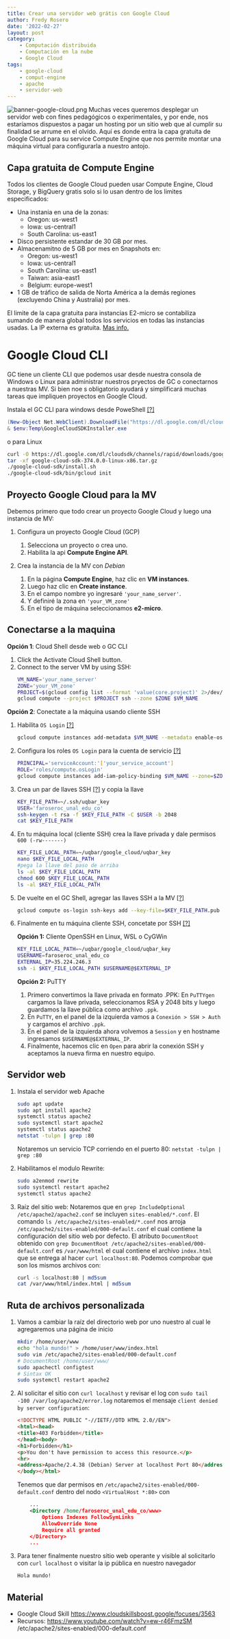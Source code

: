 ```yaml
---
title: Crear una servidor web grátis con Google Cloud
author: Fredy Rosero
date: '2022-02-27'
layout: post
category: 
    - Computación distribuida
    - Computación en la nube
    - Google Cloud     
tags: 
    - google-cloud
    - comput-engine
    - apache
    - servidor-web    
---
```

![banner-google-cloud.png](/assets/banner-google-cloud.png)
Muchas veces queremos desplegar un servidor web con fines pedagógicos o experimentales, y por ende, nos estaríamos dispuestos a pagar un hosting por un sitio web que al cumplir su finalidad se arrume en el olvido. Aquí es donde entra la capa gratuita de Google Cloud para su service Compute Engine que nos permite montar una máquina virtual para configurarla a nuestro antojo.

## Capa gratuita de **Compute Engine** 
Todos los clientes de Google Cloud pueden usar Compute Engine, Cloud Storage, y BigQuery gratis solo si lo usan dentro de los limites especificados:

* Una instania en una de la zonas: 
    * Oregon: us-west1
    * Iowa: us-central1
    * South Carolina: us-east1
* Disco persistente estandar de 30 GB por mes.
* Almacenamitno de 5 GB por mes en Snapshots en:
    * Oregon: us-west1
    * Iowa: us-central1
    * South Carolina: us-east1
    * Taiwan: asia-east1
    * Belgium: europe-west1
* 1 GB de tráfico de salida de Norta América a la demás regiones (excluyendo China y Australia) por mes.

El limite de la capa gratuita para instancias E2-micro se contabiliza sumando de manera global todos los servicios en todas las instancias usadas. La IP externa es gratuita. 
[Mas info.](https://cloud.google.com/free/docs/gcp-free-tier/#compute)

# Google Cloud CLI
GC tiene un cliente CLI que podemos usar desde nuestra consola de Windows o Linux para administrar nuestros pryectos de GC o conectarnos a nuestras MV. Si bien noe s obligatorio ayudará y simplificará muchas tareas que impliquen proyectos en Google Cloud. 

Instala el GC CLI para windows desde PoweShell [[?]](https://cloud.google.com/sdk/docs/install-sdk#windows)
```powershell
(New-Object Net.WebClient).DownloadFile("https://dl.google.com/dl/cloudsdk/channels/rapid/GoogleCloudSDKInstaller.exe", "$env:Temp\GoogleCloudSDKInstaller.exe")
& $env:Temp\GoogleCloudSDKInstaller.exe
```
o para Linux
```bash
curl -O https://dl.google.com/dl/cloudsdk/channels/rapid/downloads/google-cloud-sdk-374.0.0-linux-x86_64.tar.gz
tar -xf google-cloud-sdk-374.0.0-linux-x86.tar.gz
./google-cloud-sdk/install.sh
./google-cloud-sdk/bin/gcloud init
```

## Proyecto Google Cloud para la MV
Debemos primero que todo crear un proyecto Google Cloud y luego una instancia de MV:
1. Configura un proyecto Google Cloud (GCP)
    1. Selecciona un proyecto o crea uno.
    2. Habilita la api **Compute Engine API**.

2. Crea la instancia de la MV con *Debian*
    1. En la página **Compute Engine**, haz clic en **VM instances**.
    2. Luego haz clic en **Create instance**.
    2. En el campo nombre yo ingresaré `'your_name_server'`.
    4. Y definiré la zona en `'your_VM_zone'`
    4. En el tipo de máquina seleccionamos **e2-micro**.

## Conectarse a la maquina

**Opción 1**: Cloud Shell desde web o GC CLI
1. Click the Activate Cloud Shell button.
2. Connect to the server VM by using SSH:        
    ```bash
    VM_NAME='your_name_server'
    ZONE='your_VM_zone'
    PROJECT=$(gcloud config list --format 'value(core.project)' 2>/dev/null)
    gcloud compute --project $PROJECT ssh --zone $ZONE $VM_NAME
    ```

**Opción 2**: Conectate a la máquina usando cliente SSH
1. Habilita `OS Login` [[?]](https://cloud.google.com/compute/docs/instances/managing-instance-access)
    ```bash        
    gcloud compute instances add-metadata $VM_NAME --metadata enable-oslogin=TRUE --zone=$ZONE
    ```

2. Configura los roles `OS Login` para la cuenta de servicio [[?]](https://cloud.google.com/sdk/gcloud/reference/compute/instances/add-iam-policy-binding)
    ```bash
    PRINCIPAL='serviceAccount:'['your_service_account']
    ROLE='roles/compute.osLogin'
    gcloud compute instances add-iam-policy-binding $VM_NAME --zone=$ZONE --member=$PRINCIPAL --role=$ROLE
    ```

3. Crea un par de llaves SSH [[?]](https://cloud.google.com/compute/docs/connect/create-ssh-keys#create_an_ssh_key_pair) y copia la llave
    ```bash
    KEY_FILE_PATH=~/.ssh/uqbar_key
    USER='faroseroc_unal_edu_co'
    ssh-keygen -t rsa -f $KEY_FILE_PATH -C $USER -b 2048
    cat $KEY_FILE_PATH
    ```
    
4. En tu máquina local (cliente SSH) crea la llave privada y dale permisos `600 (-rw-------)`
    ```bash
    KEY_FILE_LOCAL_PATH=~/uqbar/google_cloud/uqbar_key
    nano $KEY_FILE_LOCAL_PATH
    #pega la llave del paso de arriba
    ls -al $KEY_FILE_LOCAL_PATH
    chmod 600 $KEY_FILE_LOCAL_PATH
    ls -al $KEY_FILE_LOCAL_PATH
    ```

4. De vuelte en el GC Shell, agregar las llaves SSH a la MV [[?]](https://cloud.google.com/sdk/gcloud/reference/compute/os-login/ssh-keys/add)        
    ```bash
    gcloud compute os-login ssh-keys add --key-file=$KEY_FILE_PATH.pub
    ```

5. Finalmente en tu máquina cliente SSH, concetate por SSH [[?]](https://cloud.google.com/compute/docs/instances/connecting-advanced#linux,-macos,-and-windows-10-or-later)

    **Opción 1:** Cliente OpenSSH en Linux, WSL o CyGWin
    ```bash
    KEY_FILE_LOCAL_PATH=~/uqbar/google_cloud/uqbar_key
    USERNAME=faroseroc_unal_edu_co
    EXTERNAL_IP=35.224.246.3
    ssh -i $KEY_FILE_LOCAL_PATH $USERNAME@$EXTERNAL_IP
    ```
    **Opción 2:** PuTTY
    1. Primero convertimos la llave privada en formato .PPK: En `PuTTYgen` cargamos la llave privada, seleccionamos RSA y 2048 bits y luego guardamos la llave pública como archivo `.ppk`.
    3. En `PuTTY`, en el panel de la izquierda vamos a `Conexión > SSH > Auth`  y cargamos el archivo `.ppk`.
    4. En el panel de la izquierda ahora volvemos a `Session` y en hostname ingresamos `$USERNAME@$EXTERNAL_IP`.
    5. Finalmente, hacemos clic en `Open` para abrir la conexión SSH y aceptamos la nueva firma en nuestro equipo.

## Servidor web
1. Instala el servidor web Apache
    ```bash
    sudo apt update
    sudo apt install apache2
    systemctl status apache2
    sudo systemctl start apache2
    systemctl status apache2 
    netstat -tulpn | grep :80
    ```
    Notaremos un servicio TCP corriendo en el puerto 80: `netstat -tulpn | grep :80`

2. Habilitamos el modulo Rewrite:
    ```bash
    sudo a2enmod rewrite
    sudo systemctl restart apache2
    systemctl status apache2 
    ```
3. Raíz del sitio web: Notaremos que en `grep IncludeOptional /etc/apache2/apache2.conf` se incluyen `sites-enabled/*.conf`. El comando `ls /etc/apache2/sites-enabled/*.conf` nos arroja `/etc/apache2/sites-enabled/000-default.conf` el cual contiene la configuración del sitio web por defecto. El atributo `DocumentRoot` obtenido con `grep DocumentRoot /etc/apache2/sites-enabled/000-default.conf` es `/var/www/html` el cual contiene el archivo `index.html` que se entrega al hacer `curl localhost:80`. Podemos comprobar que son los mismos archivos con:  
    ```bash
    curl -s localhost:80 | md5sum
    cat /var/www/html/index.html | md5sum
    ```

## Ruta de archivos personalizada
1. Vamos a cambiar la raíz del directorio web por uno nuestro al cual le agregaremos una página de inicio
    ```bash
    mkdir /home/user/www
    echo "hola mundo!" > /home/user/www/index.html
    sudo vim /etc/apache2/sites-enabled/000-default.conf
    # DocumentRoot /home/user/www/
    sudo apachectl configtest
    # Sintax OK
    sudo systemctl restart apache2
    ```

2. Al solicitar el sitio con `curl localhost` y revisar el log con `sudo tail -100 /var/log/apache2/error.log` notaremos el mensaje  `client denied by server configuration`:
    ```html
    <!DOCTYPE HTML PUBLIC "-//IETF//DTD HTML 2.0//EN">
    <html><head>
    <title>403 Forbidden</title>
    </head><body>
    <h1>Forbidden</h1>
    <p>You don't have permission to access this resource.</p>
    <hr>
    <address>Apache/2.4.38 (Debian) Server at localhost Port 80</address>
    </body></html>
    ```
    Tenemos que dar permisos en `/etc/apache2/sites-enabled/000-default.conf` dentro del nodo `<VirtualHost *:80>` con 
    ```xml
        ...
        <Directory /home/faroseroc_unal_edu_co/www>
            Options Indexes FollowSymLinks
            AllowOverride None
            Require all granted
        </Directory>
        ...
    ```
3. Para tener finalmente nuestro sitio web operante y visible al solicitarlo con `curl localhost` o visitar la ip pública en nuestro navegador
    ```bash
    Hola mundo!
    ```

## Material
* Google Cloud Skill https://www.cloudskillsboost.google/focuses/3563
* Recursos: https://www.youtube.com/watch?v=ew-r46FmzSM
/etc/apache2/sites-enabled/000-default.conf